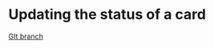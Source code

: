 # Updating the status of a card 


[GIt branch](https://github.com/codiku/react-native-todolist/tree/006-EN-update)